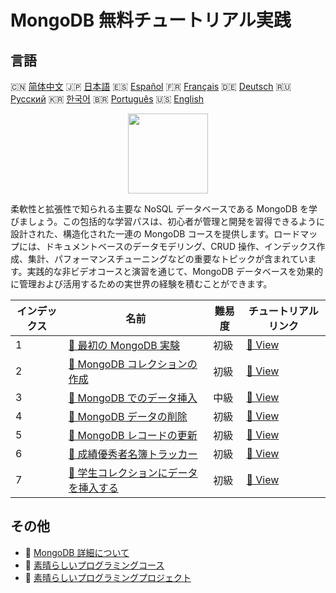 # MongoDB 無料チュートリアル実践

## 言語

🇨🇳 [简体中文](README_zh.md) 🇯🇵 [日本語](README_ja.md) 🇪🇸 [Español](README_es.md) 🇫🇷 [Français](README_fr.md) 🇩🇪 [Deutsch](README_de.md) 🇷🇺 [Русский](README_ru.md) 🇰🇷 [한국어](README_ko.md) 🇧🇷 [Português](README_pt.md) 🇺🇸 [English](README.md) 

<div align="center">
<img width="128px" src="https://file.labex.io/path/iL7seSYd8jLs.png">
</div>

柔軟性と拡張性で知られる主要な NoSQL データベースである MongoDB を学びましょう。この包括的な学習パスは、初心者が管理と開発を習得できるように設計された、構造化された一連の MongoDB コースを提供します。ロードマップには、ドキュメントベースのデータモデリング、CRUD 操作、インデックス作成、集計、パフォーマンスチューニングなどの重要なトピックが含まれています。実践的な非ビデオコースと演習を通じて、MongoDB データベースを効果的に管理および活用するための実世界の経験を積むことができます。

|   インデックス | 名前                                                                                                                   | 難易度   | チュートリアルリンク                                                                     |
|----------------|------------------------------------------------------------------------------------------------------------------------|----------|------------------------------------------------------------------------------------------|
|              1 | [📖 最初の MongoDB 実験](https://labex.io/ja/tutorials/mongodb-your-first-mongodb-lab-420660)                          | 初級     | [🔗 View](https://labex.io/ja/tutorials/mongodb-your-first-mongodb-lab-420660)           |
|              2 | [📖 MongoDB コレクションの作成](https://labex.io/ja/tutorials/mongodb-create-mongodb-collection-420695)                | 初級     | [🔗 View](https://labex.io/ja/tutorials/mongodb-create-mongodb-collection-420695)        |
|              3 | [📖 MongoDB でのデータ挿入](https://labex.io/ja/tutorials/mongodb-insert-data-in-mongodb-420696)                       | 中級     | [🔗 View](https://labex.io/ja/tutorials/mongodb-insert-data-in-mongodb-420696)           |
|              4 | [📖 MongoDB データの削除](https://labex.io/ja/tutorials/mongodb-delete-mongodb-data-420822)                            | 初級     | [🔗 View](https://labex.io/ja/tutorials/mongodb-delete-mongodb-data-420822)              |
|              5 | [📖 MongoDB レコードの更新](https://labex.io/ja/tutorials/mongodb-update-mongodb-records-420823)                       | 初級     | [🔗 View](https://labex.io/ja/tutorials/mongodb-update-mongodb-records-420823)           |
|              6 | [📖 成績優秀者名簿トラッカー](https://labex.io/ja/tutorials/mongodb-honor-roll-tracker-425476)                         | 初級     | [🔗 View](https://labex.io/ja/tutorials/mongodb-honor-roll-tracker-425476)               |
|              7 | [📖 学生コレクションにデータを挿入する](https://labex.io/ja/tutorials/mongodb-populate-the-students-collection-425481) | 初級     | [🔗 View](https://labex.io/ja/tutorials/mongodb-populate-the-students-collection-425481) |

## その他

- 🔗 [MongoDB 詳細について](https://labex.io/ja/skilltrees/mongodb)
- 🔗 [素晴らしいプログラミングコース](https://github.com/labex-labs/awesome-programming-courses)
- 🔗 [素晴らしいプログラミングプロジェクト](https://github.com/labex-labs/awesome-programming-projects)


